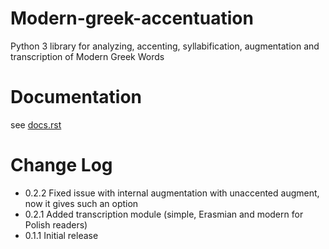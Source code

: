 # Modern-greek-accentuation

Python 3 library for analyzing, accenting, syllabification, augmentation and transcription of Modern Greek Words

# Documentation

see [docs.rst](https://github.com/PicusZeus/modern_greek_accentuation/blob/master/docs.rst)


# Change Log


 * 0.2.2 Fixed issue with internal augmentation with unaccented augment, now it gives such an option
 * 0.2.1 Added transcription module (simple, Erasmian and modern for Polish readers)
 * 0.1.1 Initial release
